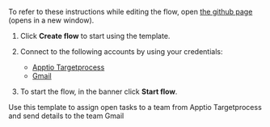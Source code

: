 To refer to these instructions while editing the flow, open [the github page](https://github.com/ot4i/app-connect-templates/blob/master/resources/markdown/Assign%20open%20tasks%20to%20a%20team%20from%20Apptio%20Targetprocess%20and%20send%20details%20to%20the%20team%20Gmail_instructions.md) (opens in a new window).

1. Click **Create flow** to start using the template.
2. Connect to the following accounts by using your credentials:
   - [Apptio Targetprocess](https://www.ibm.com/docs/en/app-connect/containers_cd?topic=apps-apptio-targetprocess)
   - [Gmail](https://www.ibm.com/docs/en/app-connect/containers_cd?topic=apps-gmail)
   
3. To start the flow, in the banner click **Start flow**.

Use this template to assign open tasks to a team from Apptio Targetprocess and send details to the team Gmail
